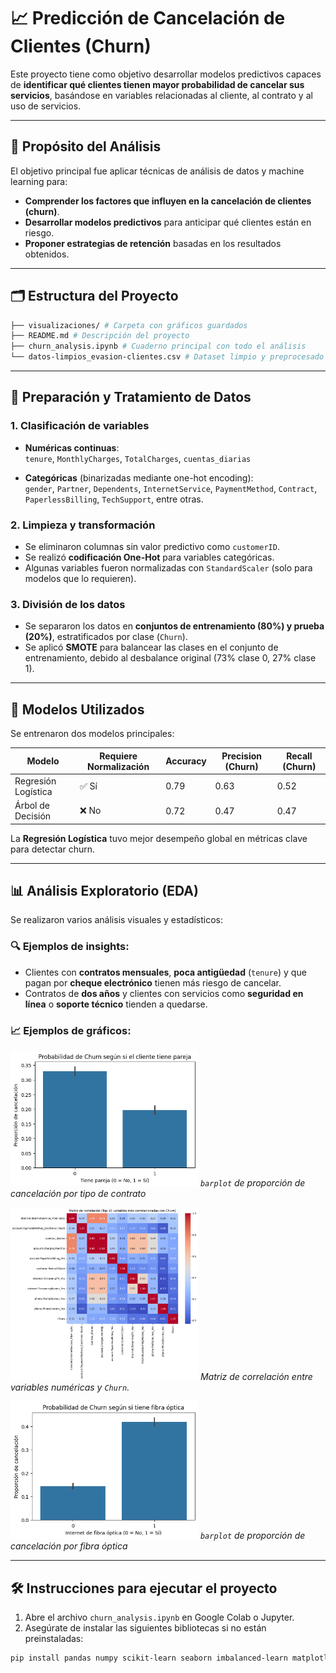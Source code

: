 # 📈 Predicción de Cancelación de Clientes (Churn)

Este proyecto tiene como objetivo desarrollar modelos predictivos capaces de **identificar qué clientes tienen mayor probabilidad de cancelar sus servicios**, basándose en variables relacionadas al cliente, al contrato y al uso de servicios.

---

## 🎯 Propósito del Análisis

El objetivo principal fue aplicar técnicas de análisis de datos y machine learning para:

- **Comprender los factores que influyen en la cancelación de clientes (churn)**.
- **Desarrollar modelos predictivos** para anticipar qué clientes están en riesgo.
- **Proponer estrategias de retención** basadas en los resultados obtenidos.

---

## 🗂️ Estructura del Proyecto

```bash
├── visualizaciones/ # Carpeta con gráficos guardados
├── README.md # Descripción del proyecto
├── churn_analysis.ipynb # Cuaderno principal con todo el análisis
└── datos-limpios_evasion-clientes.csv # Dataset limpio y preprocesado
```

---

## 🧹 Preparación y Tratamiento de Datos

### 1. Clasificación de variables

- **Numéricas continuas**:  
  `tenure`, `MonthlyCharges`, `TotalCharges`, `cuentas_diarias`
  
- **Categóricas** (binarizadas mediante one-hot encoding):  
  `gender`, `Partner`, `Dependents`, `InternetService`, `PaymentMethod`, `Contract`, `PaperlessBilling`, `TechSupport`, entre otras.

### 2. Limpieza y transformación

- Se eliminaron columnas sin valor predictivo como `customerID`.
- Se realizó **codificación One-Hot** para variables categóricas.
- Algunas variables fueron normalizadas con `StandardScaler` (solo para modelos que lo requieren).

### 3. División de los datos

- Se separaron los datos en **conjuntos de entrenamiento (80%) y prueba (20%)**, estratificados por clase (`Churn`).
- Se aplicó **SMOTE** para balancear las clases en el conjunto de entrenamiento, debido al desbalance original (73% clase 0, 27% clase 1).

---

## 🤖 Modelos Utilizados

Se entrenaron dos modelos principales:

| Modelo              | Requiere Normalización | Accuracy | Precision (Churn) | Recall (Churn) |
|---------------------|------------------------|----------|-------------------|----------------|
| Regresión Logística | ✅ Sí                  | 0.79     | 0.63              | 0.52           |
| Árbol de Decisión   | ❌ No                  | 0.72     | 0.47              | 0.47           |

La **Regresión Logística** tuvo mejor desempeño global en métricas clave para detectar churn.

---

## 📊 Análisis Exploratorio (EDA)

Se realizaron varios análisis visuales y estadísticos:

### 🔍 Ejemplos de insights:

- Clientes con **contratos mensuales**, **poca antigüedad** (`tenure`) y que pagan por **cheque electrónico** tienen más riesgo de cancelar.
- Contratos de **dos años** y clientes con servicios como **seguridad en línea** o **soporte técnico** tienden a quedarse.

### 📈 Ejemplos de gráficos:

<img src="visualizaciones/customer-partner_vs_churn.png" alt="Distribución de Churn por variable" width="300"/> *`barplot` de proporción de cancelación por tipo de contrato*

<img src="visualizaciones/correlacion-churn.png" alt="Distribución de Churn por variable" width="300"/> *Matriz de correlación entre variables numéricas y `Churn`.*

<img src="visualizaciones/fiber-optic_vs_churn.png" alt="Distribución de Churn por variable" width="300"/> *`barplot` de proporción de cancelación por fibra óptica*

---

## 🛠️ Instrucciones para ejecutar el proyecto

1. Abre el archivo `churn_analysis.ipynb` en Google Colab o Jupyter.
2. Asegúrate de instalar las siguientes bibliotecas si no están preinstaladas:

```bash
pip install pandas numpy scikit-learn seaborn imbalanced-learn matplotlib
